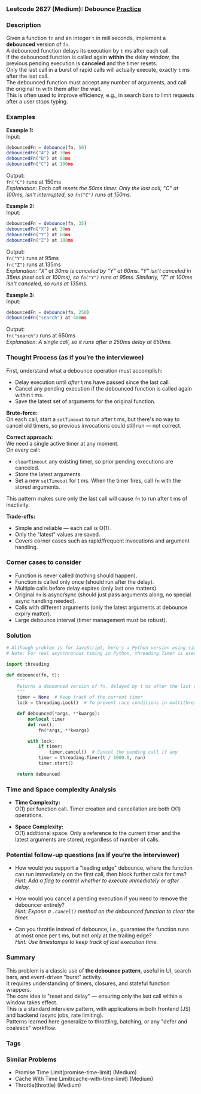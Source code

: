 ### Leetcode 2627 (Medium): Debounce [Practice](https://leetcode.com/problems/debounce)

### Description  
Given a function `fn` and an integer `t` in milliseconds, implement a **debounced** version of `fn`.  
A debounced function delays its execution by `t` ms after each call.  
If the debounced function is called again **within** the delay window, the previous pending execution is **canceled** and the timer resets.  
Only the last call in a burst of rapid calls will actually execute, exactly `t` ms after the last call.  
The debounced function must accept any number of arguments, and call the original `fn` with them after the wait.  
This is often used to improve efficiency, e.g., in search bars to limit requests after a user stops typing.  


### Examples  

**Example 1:**  
Input:  
```js
debouncedFn = debounce(fn, 50)
debouncedFn("A") at 30ms  
debouncedFn("B") at 60ms  
debouncedFn("C") at 100ms  
```
Output:  
`fn("C")` runs at 150ms  
*Explanation: Each call resets the 50ms timer. Only the last call, "C" at 100ms, isn't interrupted, so `fn("C")` runs at 150ms.*

**Example 2:**  
Input:  
```js
debouncedFn = debounce(fn, 35)
debouncedFn("X") at 30ms  
debouncedFn("Y") at 60ms  
debouncedFn("Z") at 100ms  
```
Output:  
`fn("Y")` runs at 95ms  
`fn("Z")` runs at 135ms  
*Explanation: "X" at 30ms is canceled by "Y" at 60ms. "Y" isn't canceled in 35ms (next call at 100ms), so `fn("Y")` runs at 95ms. Similarly, "Z" at 100ms isn't canceled, so runs at 135ms.*

**Example 3:**  
Input:  
```js
debouncedFn = debounce(fn, 250)
debouncedFn("search") at 400ms  
```
Output:  
`fn("search")` runs at 650ms  
*Explanation: A single call, so it runs after a 250ms delay at 650ms.*

### Thought Process (as if you’re the interviewee)  
First, understand what a debounce operation must accomplish:
- Delay execution until _after_ t ms have passed since the last call.
- Cancel any pending execution if the debounced function is called again within t ms.
- Save the latest set of arguments for the original function.

**Brute-force:**  
On each call, start a `setTimeout` to run after t ms, but there's no way to cancel old timers, so previous invocations could still run — not correct.

**Correct approach:**  
We need a single active timer at any moment.  
On every call:
- `clearTimeout` any existing timer, so prior pending executions are canceled.
- Store the latest arguments.
- Set a new `setTimeout` for t ms.
When the timer fires, call `fn` with the stored arguments.

This pattern makes sure only the last call will cause `fn` to run after t ms of inactivity.

**Trade-offs:**  
- Simple and reliable — each call is O(1).
- Only the "latest" values are saved.
- Covers corner cases such as rapid/frequent invocations and argument handling.

### Corner cases to consider  
- Function is never called (nothing should happen).
- Function is called only once (should run after the delay).
- Multiple calls before delay expires (only last one matters).
- Original `fn` is async/sync (should just pass arguments along, no special async handling needed).
- Calls with different arguments (only the latest arguments at debounce expiry matter).
- Large debounce interval (timer management must be robust).

### Solution

```python
# Although problem is for JavaScript, here's a Python version using similar timing logic.
# Note: For real asynchronous timing in Python, threading.Timer is used instead of setTimeout.

import threading

def debounce(fn, t):
    """
    Returns a debounced version of fn, delayed by t ms after the last call.
    """
    timer = None  # Keep track of the current timer
    lock = threading.Lock()  # To prevent race conditions in multithreaded calls

    def debounced(*args, **kwargs):
        nonlocal timer
        def run():
            fn(*args, **kwargs)

        with lock:
            if timer:
                timer.cancel()  # Cancel the pending call if any
            timer = threading.Timer(t / 1000.0, run)
            timer.start()

    return debounced
```

### Time and Space complexity Analysis  

- **Time Complexity:**  
  O(1) per function call. Timer creation and cancellation are both O(1) operations.

- **Space Complexity:**  
  O(1) additional space. Only a reference to the current timer and the latest arguments are stored, regardless of number of calls.

### Potential follow-up questions (as if you’re the interviewer)  

- How would you support a "leading edge" debounce, where the function can run immediately on the first call, then block further calls for t ms?  
  *Hint: Add a flag to control whether to execute immediately or after delay.*

- How would you cancel a pending execution if you need to remove the debouncer entirely?  
  *Hint: Expose a `.cancel()` method on the debounced function to clear the timer.*

- Can you throttle instead of debounce, i.e., guarantee the function runs at most once per t ms, but not _only_ at the trailing edge?  
  *Hint: Use timestamps to keep track of last execution time.*

### Summary
This problem is a classic use of **the debounce pattern**, useful in UI, search bars, and event-driven "burst" activity.  
It requires understanding of timers, closures, and stateful function wrappers.  
The core idea is "reset and delay" — ensuring only the last call within a window takes effect.  
This is a standard interview pattern, with applications in both frontend (JS) and backend (async jobs, rate limiting).  
Patterns learned here generalize to throttling, batching, or any "defer and coalesce" workflow.

### Tags

### Similar Problems
- Promise Time Limit(promise-time-limit) (Medium)
- Cache With Time Limit(cache-with-time-limit) (Medium)
- Throttle(throttle) (Medium)